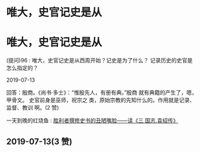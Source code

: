 # 唯大，史官记史是从

# 唯大，史官记史是从

(提问)96 : 唯大，史官记史是从西周开始？记史是为了什么？ 记录历史的史官是怎么指定的？

2019-07-13

回答：殷商。《尚书·多士》：“惟殷先人，有册有典。”殷商 就有典籍的产生了，嗯，甲骨文。 史官前身是巫师，祝宗之 类，原始宗教的先知什么的。作用就是记录、监督、教训 啊。(2 赞)

一天到晚的红烧鱼 : [胜利者撰修史书的丑陋嘴脸](https://mp.weixin.qq.com/s/Np-D5JLM26LrRL9DOdrFew)[——](https://mp.weixin.qq.com/s/Np-D5JLM26LrRL9DOdrFew)[读《三 国志](https://mp.weixin.qq.com/s/Np-D5JLM26LrRL9DOdrFew)[.](https://mp.weixin.qq.com/s/Np-D5JLM26LrRL9DOdrFew)[袁绍传》](https://mp.weixin.qq.com/s/Np-D5JLM26LrRL9DOdrFew)

## 2019-07-13(3 赞)